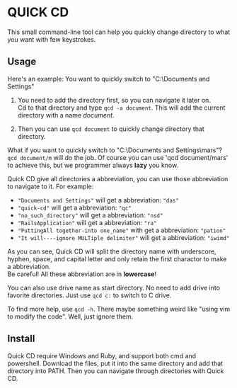 QUICK CD
========

This small command-line tool can help you quickly change directory to what you want with few keystrokes.

## Usage

Here's an example: You want to quickly switch to "C:\Documents and Settings"

1. You need to add the directory first, so you can navigate it later on.  
Cd to that directory and type `qcd -a document`. This will add the current directory with a name _document_.

2. Then you can use `qcd document` to quickly change directory that directory.

What if you want to quickly switch to "C:\Documents and Settings\mars"?  
`qcd document/m` will do the job. Of course you can use 'qcd document/mars' to achieve this, but we programmer always **lazy** you know. 

Quick CD give all directories a abbreviation, you can use those abbreviation to navigate to it. For example:

* `"Documents and Settings"` will get a abbreviation: `"das"` 
* `"quick-cd"` will get a abbreviation: `"qc"`
* `"no_such_directory"` will get a abbreviation: `"nsd"`
* `"RailsApplication"` will get a abbreviation: `"ra"`
* `"PuttingAll together-into one_name"` with get a abbreviation: `"pation"`
* `"It will----ignore MULTiple delimiter"` will get a abbreviation: `"iwimd"`

As you can see, Quick CD will split the directory name with underscore, hyphen, space, and capital letter and only retain the first charactor to make a abbreviation.  
Be careful! All these abbreviation are in **lowercase**!

You can also use drive name as start directory. No need to add drive into favorite directories. Just use `qcd c:` to switch to C drive.

To find more help, use `qcd -h`. There maybe something weird like "using vim to modify the code". Well, just ignore them.

## Install

Quick CD require Windows and Ruby, and support both cmd and powershell. Download the files, put it into the same directory and add that directory into PATH. Then you can navigate through directories with Quick CD.
